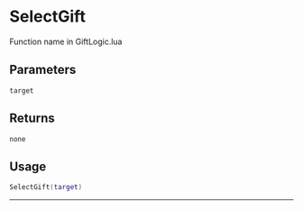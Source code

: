 # SelectGift
Function name in GiftLogic.lua
## Parameters
`target`
## Returns
`none`
## Usage
```lua
SelectGift(target)
```
---
